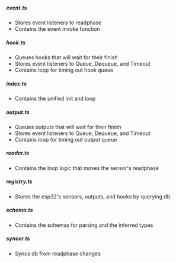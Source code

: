 ##### event.ts
 - Stores event listeners to readphase
 - Contains the event invoke function

##### hook.ts
 - Queues hooks that will wait for their finish
 - Stores event listeners to Queue, Dequeue, and Timeout
 - Contains loop for timing out hook queue

##### index.ts
 - Contains the unified init and loop

##### output.ts
 - Queues outputs that will wait for their finish
 - Stores event listeners to Queue, Dequeue, and Timeout
 - Contains loop for timing out output queue

##### reader.ts
 - Contains the loop logic that moves the sensor's readphase

##### registry.ts
 - Stores the esp32's sensors, outputs, and hooks by querying db

##### schema.ts
 - Contains the schemas for parsing and the inferred types

##### syncer.ts
 - Syncs db from readphase changes